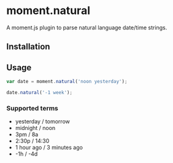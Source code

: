 # moment.natural

A moment.js plugin to parse natural language date/time strings.

## Installation

## Usage

```javascript
var date = moment.natural('noon yesterday');

date.natural('-1 week');
```

### Supported terms

* yesterday / tomorrow
* midnight / noon
* 3pm / 8a
* 2:30p / 14:30
* 1 hour ago / 3 minutes ago
* -1h / -4d
